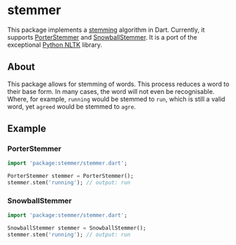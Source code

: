 # stemmer

This package implements a [stemming](https://en.wikipedia.org/wiki/Stemming) algorithm in Dart.
Currently, it supports [PorterStemmer](https://tartarus.org/martin/PorterStemmer/) and
[SnowballStemmer](https://snowballstem.org/). It is a port of the exceptional
[Python NLTK](https://github.com/nltk/nltk) library.

## About

This package allows for stemming of words. This process reduces a word to their base form. In many
cases, the word will not even be recognisable. Where, for example, `running` would be stemmed to
`run`, which is still a valid word, yet `agreed` would be stemmed to `agre`.

## Example

### PorterStemmer

```dart
import 'package:stemmer/stemmer.dart';

PorterStemmer stemmer = PorterStemmer();
stemmer.stem('running'); // output: run
```

### SnowballStemmer

```dart
import 'package:stemmer/stemmer.dart';

SnowballStemmer stemmer = SnowballStemmer();
stemmer.stem('running'); // output: run
```
